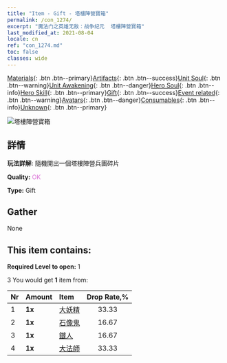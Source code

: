 ```yaml
---
title: "Item - Gift - 塔樓陣營寶箱"
permalink: /con_1274/
excerpt: "魔法门之英雄无敌：战争纪元  塔樓陣營寶箱"
last_modified_at: 2021-08-04
locale: cn
ref: "con_1274.md"
toc: false
classes: wide
---
```

 [Materials](/ItemsCN/){: .btn .btn--primary}[Artifacts](/ItemsCN/Artifacts/){: .btn .btn--success}[Unit Soul](/ItemsCN/UnitSoul/){: .btn .btn--warning}[Unit Awakening](/ItemsCN/UnitAwakening/){: .btn .btn--danger}[Hero Soul](/ItemsCN/HeroSoul/){: .btn .btn--info}[Hero Skill](/ItemsCN/HeroSkill/){: .btn .btn--primary}[Gift](/ItemsCN/Gift/){: .btn .btn--success}[Event related](/ItemsCN/Events/){: .btn .btn--warning}[Avatars](/ItemsCN/Avatars/){: .btn .btn--danger}[Consumables](/ItemsCN/Consumables/){: .btn .btn--info}[Unknown](/ItemsCN/Unknown/){: .btn .btn--primary}

 ![塔樓陣營寶箱](/images/t/i_904006.png)

## 詳情
 **玩法詳解:** 隨機開出一個塔樓陣營兵團碎片

 **Quality:** <span style="color: #DA70D6">OK</span>

 **Type:** Gift

## Gather

  None

## This item contains:

 **Required Level to open:** 1

 3 You would get **1** item  from:

  | Nr | Amount |     Item    | Drop Rate,% |
  |:---|:-------|:------------|:---------:|
  | 1 |  **1x** | [大妖精](/cn/Items/unt_235/) | 33.33 | 
  | 2 |  **1x** | [石像鬼](/cn/Items/unt_236/) | 16.67 | 
  | 3 |  **1x** | [鐵人](/cn/Items/unt_237/) | 16.67 | 
  | 4 |  **1x** | [大法師](/cn/Items/unt_238/) | 33.33 | 
